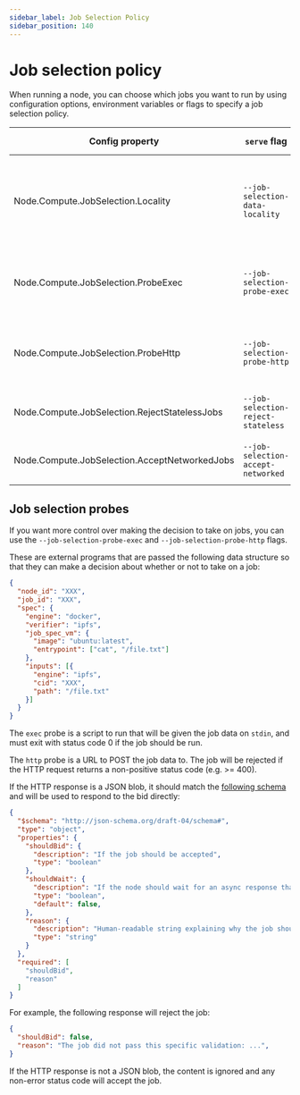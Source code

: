 ```yaml
---
sidebar_label: Job Selection Policy
sidebar_position: 140
---
```


# Job selection policy

When running a node, you can choose which jobs you want to run by using configuration options, environment variables or flags to specify a job selection policy.

| Config property                               | `serve` flag                       | Default value | Meaning                                                                                   |
| --------------------------------------------- | ---------------------------------- | ------------- | ----------------------------------------------------------------------------------------- |
| Node.Compute.JobSelection.Locality            | `--job-selection-data-locality`    | Anywhere      | Only accept jobs that reference data we have locally ("local") or anywhere ("anywhere").  |
| Node.Compute.JobSelection.ProbeExec           | `--job-selection-probe-exec`       | unused        | Use the result of an external program to decide if we should take on the job.             |
| Node.Compute.JobSelection.ProbeHttp           | `--job-selection-probe-http`       | unused        | Use the result of a HTTP POST to decide if we should take on the job.                     |
| Node.Compute.JobSelection.RejectStatelessJobs | `--job-selection-reject-stateless` | False         | Reject jobs that don't specify any [input data](broken-reference).                        |
| Node.Compute.JobSelection.AcceptNetworkedJobs | `--job-selection-accept-networked` | False         | Accept jobs that require [network connections](../networking-instructions/networking.md). |

## Job selection probes

If you want more control over making the decision to take on jobs, you can use the `--job-selection-probe-exec` and `--job-selection-probe-http` flags.

These are external programs that are passed the following data structure so that they can make a decision about whether or not to take on a job:

```json
{
  "node_id": "XXX",
  "job_id": "XXX",
  "spec": {
    "engine": "docker",
    "verifier": "ipfs",
    "job_spec_vm": {
      "image": "ubuntu:latest",
      "entrypoint": ["cat", "/file.txt"]
    },
    "inputs": [{
      "engine": "ipfs",
      "cid": "XXX",
      "path": "/file.txt"
    }]
  }
}
```

The `exec` probe is a script to run that will be given the job data on `stdin`, and must exit with status code 0 if the job should be run.

The `http` probe is a URL to POST the job data to. The job will be rejected if the HTTP request returns a non-positive status code (e.g. >= 400).

If the HTTP response is a JSON blob, it should match the [following schema](https://github.com/bacalhau-project/bacalhau/blob/885d53e93b01fb343294d7ddbdbffe89918db800/pkg/bidstrategy/type.go#L18-L22) and will be used to respond to the bid directly:

```json
{
  "$schema": "http://json-schema.org/draft-04/schema#",
  "type": "object",
  "properties": {
    "shouldBid": {
      "description": "If the job should be accepted",
      "type": "boolean"
    },
    "shouldWait": {
      "description": "If the node should wait for an async response that will come later. `shouldBid` will be ignored",
      "type": "boolean",
      "default": false,
    },
    "reason": {
      "description": "Human-readable string explaining why the job should be accepted or rejected, or why the wait is required",
      "type": "string"
    }
  },
  "required": [
    "shouldBid",
    "reason"
  ]
}
```

For example, the following response will reject the job:

```json
{
  "shouldBid": false,
  "reason": "The job did not pass this specific validation: ...",
}
```

If the HTTP response is not a JSON blob, the content is ignored and any non-error status code will accept the job.
